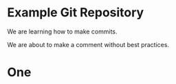 # Example Git Repository

We are learning how to make commits.

We are about to make a comment without best practices.
# One
